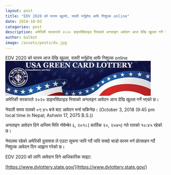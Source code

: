 ```yaml
---
layout: post
title: "EDV 2020 को फारम खुल्यो, यसरी भर्नुहोस् आफै निशुल्क online"
date: 2018-10-03
categories: post
description: अमेरिकी सरकारले २०२० डाइभर्सिफ़ाइड भिसाको अनलाइन आवेदन आज देखि खुल्ला गर्ने भएको छ। नेपाली समय रातको ०९:४५ बजे बाट आवेदन भर्ना सकिनेछ। EDV Visa, DV Lottery Result, Nepali Visa, US DV
author: Galkot
image: /assets/posts/dv.jpg
---
```


EDV 2020 को फारम आज देखि खुल्ला, यसरी भर्नुहोस् आफै निशुल्क online 
<br>
<img src="/assets/posts/dv.jpg" alt="edv 2020 visa lottery result nepal"><br>
अमेरिकी सरकारले २०२० डाइभर्सिफ़ाइड भिसाको अनलाइन आवेदन आज देखि खुल्ला गर्ने भएको छ। 

नेपाली समय रातको ०९:४५ बजे बाट आवेदन भर्ना सकिनेछ। (October 3, 2018 (9:45 pm local time in Nepal; Ashwin 17, 2075 B.S.))

अनलाइन आवेदन दिने अन्तिम मिति नोवेम्बेर ६, २०१८( कार्तिक २०, २०७५) गते रातको १०:४५ रहेको छ। 


नेपालमा रहेको अमेरिकी दुतावास ले एउटा सूचना जारि गर्दै जति सक्दो चाडो फारम भर्न प्रोत्साहन गर्दै निशुल्क आवेदन दिन आह्वान गरेको छ। 


EDV 2020 को लागि आवेदान दिने आधिकारिक साइट: 

[https://www.dvlottery.state.gov/](https://www.dvlottery.state.gov/)

